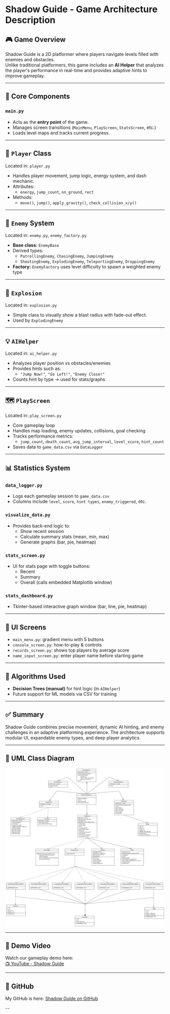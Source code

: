 # Shadow Guide - Game Architecture Description

## 🎮 Game Overview

Shadow Guide is a 2D platformer where players navigate levels filled with enemies and obstacles.  
Unlike traditional platformers, this game includes an **AI Helper** that analyzes the player's performance in real-time and provides adaptive hints to improve gameplay.

---

## 🧱 Core Components

### `main.py`
- Acts as the **entry point** of the game.
- Manages screen transitions (`MainMenu`, `PlayScreen`, `StatsScreen`, etc.)
- Loads level maps and tracks current progress.

---

## 👤 `Player` Class
Located in: `player.py`
- Handles player movement, jump logic, energy system, and dash mechanic.
- Attributes:
  - `energy`, `jump_count`, `on_ground`, `rect`
- Methods:
  - `move()`, `jump()`, `apply_gravity()`, `check_collision_x/y()`

---

## 👾 `Enemy` System
Located in: `enemy.py`, `enemy_factory.py`
- **Base class:** `EnemyBase`
- Derived types:
  - `PatrollingEnemy`, `ChasingEnemy`, `JumpingEnemy`
  - `ShootingEnemy`, `ExplodingEnemy`, `TeleportingEnemy`, `DroppingEnemy`
- **Factory:** `EnemyFactory` uses level difficulty to spawn a weighted enemy type

---

## 🧨 `Explosion`
Located in: `explosion.py`
- Simple class to visually show a blast radius with fade-out effect.
- Used by `ExplodingEnemy`

---

## 💡 `AIHelper`
Located in: `ai_helper.py`
- Analyzes player position vs obstacles/enemies
- Provides hints such as:
  - `"Jump Now!"`, `"Go Left!"`, `"Enemy Close!"`
- Counts hint by type → used for stats/graphs

---

## 🗺️ `PlayScreen`
Located in: `play_screen.py`
- Core gameplay loop
- Handles map loading, enemy updates, collisions, goal checking
- Tracks performance metrics:
  - `jump_count`, `death_count`, `avg_jump_interval`, `level_score`, `hint_count`
- Saves data to `game_data.csv` via `DataLogger`

---

## 📊 Statistics System

### `data_logger.py`
- Logs each gameplay session to `game_data.csv`
- Columns include `level`, `score`, `hint types`, `enemy_triggered`, etc.

### `visualize_data.py`
- Provides back-end logic to:
  - Show recent session
  - Calculate summary stats (mean, min, max)
  - Generate graphs (bar, pie, heatmap)

### `stats_screen.py`
- UI for stats page with toggle buttons:
  - Recent
  - Summary
  - Overall (calls embedded Matplotlib window)

### `stats_dashboard.py`
- Tkinter-based interactive graph window (bar, line, pie, heatmap)

---

## 📂 UI Screens

- `main_menu.py`: gradient menu with 5 buttons
- `console_screen.py`: how-to-play & controls
- `records_screen.py`: shows top players by average score
- `name_input_screen.py`: enter player name before starting game

---

## 🧠 Algorithms Used

- **Decision Trees (manual)** for hint logic (in `AIHelper`)
- Future support for ML models via CSV for training

---

## ✅ Summary

Shadow Guide combines precise movement, dynamic AI hinting, and enemy challenges in an adaptive platforming experience. The architecture supports modular UI, expandable enemy types, and deep player analytics.

---

## 🧩 UML Class Diagram

![UML Diagram](Shadow_guide_UML.png)

---

## 🎥 Demo Video

Watch our gameplay demo here:  
[📺 YouTube - Shadow Guide](https://youtu.be/diJnR30bZtI)

---

## 🔗 GitHub

My GitHub is here:
[Shadow Guide on GitHub](https://github.com/your-username/shadow-guide)

--